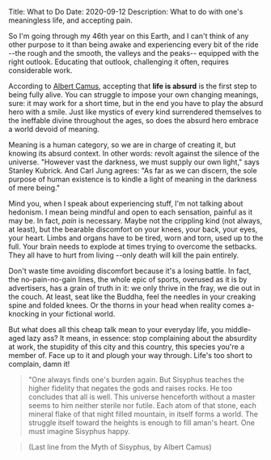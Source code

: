 Title: What to Do
Date: 2020-09-12
Description: What to do with one's meaningless life, and accepting pain.

So I'm going through my 46th year on this Earth, and I can't think of any other purpose to it than being awake and experiencing every bit of the ride --the rough and the smooth, the valleys and the peaks-- equipped with the right outlook. Educating that outlook, challenging it often, requires considerable work.

According to [Albert Camus](https://en.wikipedia.org/wiki/The_Myth_of_Sisyphus), accepting that __life is absurd__ is the first step to being fully alive. You can struggle to impose your own changing meanings, sure: it may work for a short time, but in the end you have to play the absurd hero with a smile. Just like mystics of every kind surrendered themselves to the ineffable divine throughout the ages, so does the absurd hero embrace a world devoid of meaning. 

Meaning is a human category, so we are in charge of creating it, but knowing its absurd context. In other words: revolt against the silence of the universe. "However vast the darkness, we must supply our own light," says Stanley Kubrick. And Carl Jung agrees: "As far as we can discern, the sole purpose of human existence is to kindle a light of meaning in the darkness of mere being." 

Mind you, when I speak about experiencing stuff, I'm not talking about hedonism. I mean being mindful and open to each sensation, painful as it may be. In fact, *pain* is necessary. Maybe not the crippling kind (not always, at least), but the bearable discomfort on your knees, your back, your eyes, your heart. Limbs and organs have to be tired, worn and torn, used up to the full. Your brain needs to explode at times trying to overcome the setbacks. They all have to hurt from living --only death will kill the pain entirely. 

Don't waste time avoiding discomfort because it's a losing battle. In fact, the no-pain-no-gain lines, the whole epic of sports, overused as it is by advertisers, has a grain of truth in it: we only thrive in the fray, we die out in the couch. At least, seat like the Buddha, feel the needles in your creaking spine and folded knees. Or the thorns in your head when reality comes a-knocking in your fictional world.

But what does all this cheap talk mean to your everyday life, you middle-aged lazy ass? It means, in essence: stop complaining about the absurdity at work, the stupidity of this city and this country, this species you're a member of. Face up to it and plough your way through. Life's too short to complain, damn it!

> "One always finds one's burden again. But Sisyphus teaches the higher fidelity that negates the gods and raises rocks. He too concludes that all is well. This universe henceforth without a master seems to him neither sterile nor futile. Each atom of that stone, each mineral flake of that night filled mountain, in itself forms a world. The struggle itself toward the heights is enough to fill aman's heart. One must imagine Sisyphus happy. 

> (Last line from the Myth of Sisyphus, by Albert Camus)
